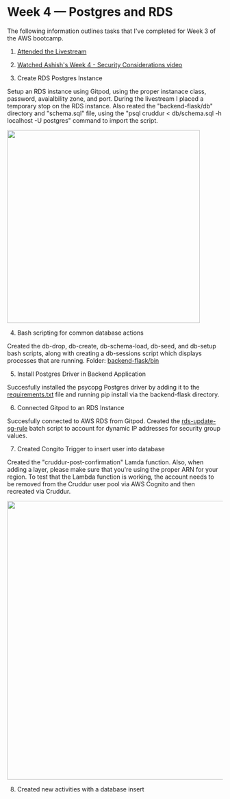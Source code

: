 # Week 4 — Postgres and RDS

The following information outlines tasks that I've completed for Week 3 of the AWS bootcamp.

1. [Attended the Livestream](https://www.youtube.com/watch?v=EtD7Kv5YCUs)

2. [Watched Ashish's Week 4 - Security Considerations	video](https://www.youtube.com/watch?v=UourWxz7iQg&list=PLBfufR7vyJJ7k25byhRXJldB5AiwgNnWv&index=45)

3. Create RDS Postgres Instance	

Setup an RDS instance using Gitpod, using the proper instanace class, password, avaialbility zone, and port. During the livestream I placed a temporary stop on the RDS instance. Also reated the "backend-flask/db" directory and "schema.sql" file, using the "psql cruddur < db/schema.sql -h localhost -U postgres" command to import the script.

<img src="https://user-images.githubusercontent.com/20970865/225889658-c4b68ae6-21db-4adc-bb84-96af8705acfa.PNG" width=450>

4. Bash scripting for common database actions	

Created the db-drop, db-create, db-schema-load, db-seed, and db-setup bash scripts, along with creating a db-sessions script which displays processes that are running. 
Folder: [backend-flask/bin](https://github.com/Gamerrethink/aws-bootcamp-cruddur-2023/tree/week-4/backend-flask/bin)

5. Install Postgres Driver in Backend Application	

Succesfully installed the psycopg Postgres driver by adding it to the [requirements.txt](https://github.com/Gamerrethink/aws-bootcamp-cruddur-2023/blob/week-4/backend-flask/requirements.txt) file and running pip install via the backend-flask directory.

6. Connected Gitpod to an RDS Instance	

Succesfully connected to AWS RDS from Gitpod. Created the [rds-update-sg-rule](https://github.com/Gamerrethink/aws-bootcamp-cruddur-2023/blob/week-4/backend-flask/bin/rds-update-sg-rule) batch script to account for dynamic IP addresses for security group values.

7. Created Congito Trigger to insert user into database	

Created the "cruddur-post-confirmation" Lamda function. Also, when adding a layer, please make sure that you're using the proper ARN for your region. To test that the Lambda function is working, the account needs to be removed from the Cruddur user pool via AWS Cognito and then recreated via Cruddur.

<img src="https://user-images.githubusercontent.com/20970865/225892292-e8f30d42-17b5-48b4-9226-3f7c8ad5b91b.PNG" width=650>

8. Created new activities with a database insert	
